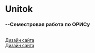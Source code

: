 # Unitok

<h3>--Семестровая работа по ОРИСу</h3> 
  <br/>
<a href="https://fixcode.ru/templates/html/unitok/"> Дизайн сайта </a>
<br/>
<a href="https://fixcode.ru/templates/html/unitok/"> Дизайн сайта </a>

